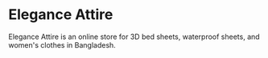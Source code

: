 # Elegance Attire
Elegance Attire is an online store for 3D bed sheets, waterproof sheets, and women's clothes in Bangladesh.